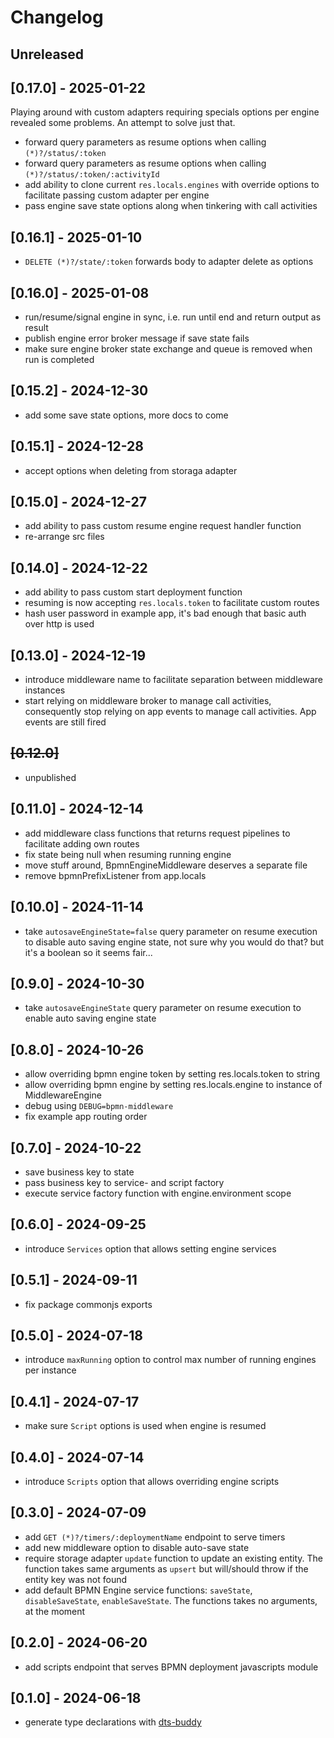# Changelog

## Unreleased

## [0.17.0] - 2025-01-22

Playing around with custom adapters requiring specials options per engine revealed some problems. An attempt to solve just that.

- forward query parameters as resume options when calling `(*)?/status/:token`
- forward query parameters as resume options when calling `(*)?/status/:token/:activityId`
- add ability to clone current `res.locals.engines` with override options to facilitate passing custom adapter per engine
- pass engine save state options along when tinkering with call activities

## [0.16.1] - 2025-01-10

- `DELETE (*)?/state/:token` forwards body to adapter delete as options

## [0.16.0] - 2025-01-08

- run/resume/signal engine in sync, i.e. run until end and return output as result
- publish engine error broker message if save state fails
- make sure engine broker state exchange and queue is removed when run is completed

## [0.15.2] - 2024-12-30

- add some save state options, more docs to come

## [0.15.1] - 2024-12-28

- accept options when deleting from storaga adapter

## [0.15.0] - 2024-12-27

- add ability to pass custom resume engine request handler function
- re-arrange src files

## [0.14.0] - 2024-12-22

- add ability to pass custom start deployment function
- resuming is now accepting `res.locals.token` to facilitate custom routes
- hash user password in example app, it's bad enough that basic auth over http is used

## [0.13.0] - 2024-12-19

- introduce middleware name to facilitate separation between middleware instances
- start relying on middleware broker to manage call activities, consequently stop relying on app events to manage call activities. App events are still fired

## ~~[0.12.0]~~

- unpublished

## [0.11.0] - 2024-12-14

- add middleware class functions that returns request pipelines to facilitate adding own routes
- fix state being null when resuming running engine
- move stuff around, BpmnEngineMiddleware deserves a separate file
- remove bpmnPrefixListener from app.locals

## [0.10.0] - 2024-11-14

- take `autosaveEngineState=false` query parameter on resume execution to disable auto saving engine state, not sure why you would do that? but it's a boolean so it seems fair...

## [0.9.0] - 2024-10-30

- take `autosaveEngineState` query parameter on resume execution to enable auto saving engine state

## [0.8.0] - 2024-10-26

- allow overriding bpmn engine token by setting res.locals.token to string
- allow overriding bpmn engine by setting res.locals.engine to instance of MiddlewareEngine
- debug using `DEBUG=bpmn-middleware`
- fix example app routing order

## [0.7.0] - 2024-10-22

- save business key to state
- pass business key to service- and script factory
- execute service factory function with engine.environment scope

## [0.6.0] - 2024-09-25

- introduce `Services` option that allows setting engine services

## [0.5.1] - 2024-09-11

- fix package commonjs exports

## [0.5.0] - 2024-07-18

- introduce `maxRunning` option to control max number of running engines per instance

## [0.4.1] - 2024-07-17

- make sure `Script` options is used when engine is resumed

## [0.4.0] - 2024-07-14

- introduce `Scripts` option that allows overriding engine scripts

## [0.3.0] - 2024-07-09

- add `GET (*)?/timers/:deploymentName` endpoint to serve timers
- add new middleware option to disable auto-save state
- require storage adapter `update` function to update an existing entity. The function takes same arguments as `upsert` but will/should throw if the entity key was not found
- add default BPMN Engine service functions: `saveState`, `disableSaveState`, `enableSaveState`. The functions takes no arguments, at the moment

## [0.2.0] - 2024-06-20

- add scripts endpoint that serves BPMN deployment javascripts module

## [0.1.0] - 2024-06-18

- generate type declarations with [dts-buddy](https://www.npmjs.com/package/dts-buddy)

